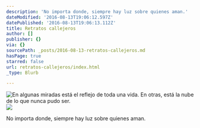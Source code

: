 ```yaml
---
description: 'No importa donde, siempre hay luz sobre quienes aman.'
dateModified: '2016-08-13T19:06:12.597Z'
datePublished: '2016-08-13T19:06:13.112Z'
title: Retratos callejeros
author: []
publisher: {}
via: {}
sourcePath: _posts/2016-08-13-retratos-callejeros.md
hasPage: true
starred: false
url: retratos-callejeros/index.html
_type: Blurb

---
```

![En algunas miradas está el reflejo de toda una vida. En otras, está la nube de lo que nunca pudo ser. ](https://the-grid-user-content.s3-us-west-2.amazonaws.com/6ff6612e-acfc-4daa-95c6-7a938ce6352f.jpg)
![](https://the-grid-user-content.s3-us-west-2.amazonaws.com/cf0d8271-51f7-4546-888d-42da27535c83.jpg)

No importa donde, siempre hay luz sobre quienes aman.